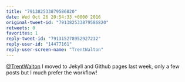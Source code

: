```yaml
---
title: "791382533879586820"
date: Wed Oct 26 20:54:33 +0000 2016
original-tweet-id: "791382533879586820"
retweets: 0
favorites: 1
reply-tweet-id: "791315278952927232"
reply-user-id: "14477161"
reply-user-screen-name: "TrentWalton"
---
```

<a href="https://twitter.com/TrentWalton">@TrentWalton</a> I moved to Jekyll and Github pages last week, only a few posts but I much prefer the workflow!
